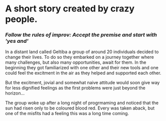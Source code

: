 # A short story created by crazy people.

### _Follow the rules of improv: Accept the premise and start with 'yes and'_

In a distant land called Geltiba a group of around 20 individuals decided to change their lives. To do so they embarked on a journey together where many challenges, but also many opportunities, await for them. In the beginning they got familiarized with one other and their new tools and one could feel the excitment in the air as they helped and supported each other.

But the excitment, jovial and somewhat naive attitude would soon give way for less dignified feelings as the first problems were just beyond the horizon...

The group woke up after a long night of progrmaming and noticed that the sun had risen only to be coloured blood red. Every was taken aback, but one of the misfits had a feeling this was a long time coming.
